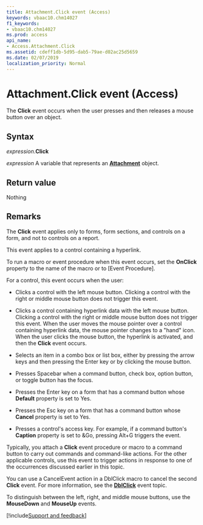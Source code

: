 ```yaml
---
title: Attachment.Click event (Access)
keywords: vbaac10.chm14027
f1_keywords:
- vbaac10.chm14027
ms.prod: access
api_name:
- Access.Attachment.Click
ms.assetid: cdeff1db-5d95-dab5-79ae-d02ac25d5659
ms.date: 02/07/2019
localization_priority: Normal
---
```



# Attachment.Click event (Access)

The **Click** event occurs when the user presses and then releases a mouse button over an object.

## Syntax

_expression_.**Click**

_expression_ A variable that represents an **[Attachment](Access.Attachment.md)** object.

## Return value

Nothing


## Remarks

The **Click** event applies only to forms, form sections, and controls on a form, and not to controls on a report.
    
This event applies to a control containing a hyperlink.
    
To run a macro or event procedure when this event occurs, set the **OnClick** property to the name of the macro or to [Event Procedure].

For a control, this event occurs when the user:

- Clicks a control with the left mouse button. Clicking a control with the right or middle mouse button does not trigger this event.
    
- Clicks a control containing hyperlink data with the left mouse button. Clicking a control with the right or middle mouse button does not trigger this event. When the user moves the mouse pointer over a control containing hyperlink data, the mouse pointer changes to a "hand" icon. When the user clicks the mouse button, the hyperlink is activated, and then the **Click** event occurs.
    
- Selects an item in a combo box or list box, either by pressing the arrow keys and then pressing the Enter key or by clicking the mouse button.
    
- Presses Spacebar when a command button, check box, option button, or toggle button has the focus.
    
- Presses the Enter key on a form that has a command button whose **Default** property is set to Yes.
    
- Presses the Esc key on a form that has a command button whose **Cancel** property is set to Yes.
    
- Presses a control's access key. For example, if a command button's **Caption** property is set to &Go, pressing Alt+G triggers the event.
    
Typically, you attach a **Click** event procedure or macro to a command button to carry out commands and command-like actions. For the other applicable controls, use this event to trigger actions in response to one of the occurrences discussed earlier in this topic.

You can use a CancelEvent action in a DblClick macro to cancel the second **Click** event. For more information, see the **[DblClick](access.attachment.dblclick.md)** event topic.

To distinguish between the left, right, and middle mouse buttons, use the **MouseDown** and **MouseUp** events.



[!include[Support and feedback](~/includes/feedback-boilerplate.md)]
